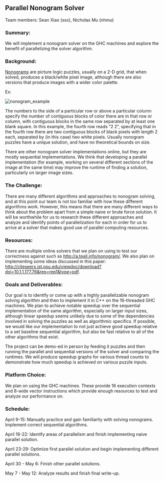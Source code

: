 ## Parallel Nonogram Solver

Team members: Sean Xiao (ssx), Nicholas Mu (nhmu)

### Summary:
We will implement a nonogram solver on the GHC machines and explore the benefit of parallelizing the solver algorithm.

### Background:
[Nonograms](https://en.wikipedia.org/wiki/Nonogram) are picture logic puzzles, usually on a 2-D grid, that when solved, produces a black/white pixel image, although there are also versions that produce images with a wider color palette.

Ex:

![nonogram_example](https://upload.wikimedia.org/wikipedia/commons/d/d0/Nonogram2.jpg)

The numbers to the side of a particular row or above a particular column specify the number of contiguous blocks of color there are in that row or column, with contiguous blocks in the same row separated by at least one blank square.  In this example, the fourth row reads “2 2”, specifying that in the fourth row there are two contiguous blocks of black pixels with length 2 each, separated by (in this case) two white pixels.  Usually nonogram puzzles have a unique solution, and have no theoretical bounds on size.

There are other nonogram solver implementations online, but they are mostly sequential implementations.  We think that developing a parallel implementation (for example, working on several different sections of the image at the same time) may improve the runtime of finding a solution, particularly on larger image sizes.

### The Challenge:
There are many different algorithms and approaches to nonogram solving, and at this point our team is not too familiar with how these different algorithms work.  However, this means that there are many different ways to think about the problem apart from a simple naive or brute force solution.  It will be worthwhile for us to research these different approaches and analyze and identify points of parallelization for each in order for us to arrive at a solver that makes good use of parallel computing resources.

### Resources:
There are multiple online solvers that we plan on using to test our correctness against such as http://a.teall.info/nonogram/. We also plan on implementing some ideas discussed in this paper: http://citeseerx.ist.psu.edu/viewdoc/download?doi=10.1.1.177.76&rep=rep1&type=pdf.

### Goals and Deliverables:
Our goal is to identify or come up with a highly parallelizable nonogram solving algorithm and then to implement it in C++ on the 16-threaded GHC machines.  We plan to achieve notable speedup over the sequential implementation of the same algorithm, especially on larger input sizes, although linear speedup seems unlikely due to some of the dependencies involved in solving the puzzles as well as algorithmic specifics.  If possible, we would like our implementation to not just achieve good speedup relative to a set baseline sequential algorithm, but also be fast relative to all of the other algorithms that exist.

The project can be demo-ed in person by feeding it puzzles and then running the parallel and sequential versions of the solver and comparing the runtimes.  We will produce speedup graphs for various thread counts to demonstrate how much speedup is achieved on various puzzle inputs.

### Platform Choice:
We plan on using the GHC machines. These provide 16 execution contexts and 8-wide vector instructions which provide enough resources to test and analyze our performance on.

### Schedule:
April 9-15: Manually practice and gain familiarity with solving nonograms. Implement correct sequential algorithms.

April 16-22: Identify areas of parallelism and finish implementing naive parallel solution.

April 23-29: Optimize first parallel solution and begin implementing different parallel solutions.

April 30 - May 6: Finish other parallel solutions.

May 7 - May 12: Analyze results and finish final write-up.

